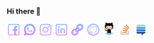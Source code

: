 ### Hi there 👋

<a href="https://www.facebook.com/amalshibu.kuriakose"><img alt="Facebook" title="Facebook" height="32" width="32" src="icons/facebook.svg"></a>
<a href="https://wa.me/message/K57DCQU5WVN6G1"><img alt="WhatsApp" title="WhatsApp" height="32" width="32" src="icons/whatsapp.svg"></a>
<a href="https://instagram.com/theamalshibu"><img alt="Instagram" title="Instagram" height="32" width="32" src="icons/instagram.svg"></a>
<a href="https://www.linkedin.com/in/amalshibu"><img alt="Linkedin" title="Linkedin" height="32" width="32" src="icons/linkedin.svg"></a>
<a href="http://amalshibu.me"><img alt="Link" title="AmalShibu.me" height="32" width="32" src="icons/link.png"></a>
<a href="https://github.com/TheAmalShibu2"><img alt="GitHub" title="GitHub" height="32" width="32" src="icons/github.svg"></a>
<a href="https://github.com/TheAmalShibu2"><img alt="GitHub" title="GitHub" height="32" width="32" src="icons/github-octocat.svg"></a>
<a href="https://stackoverflow.com/users/13870702/amal-shibu"><img alt="Stackoverflow" title="Stackoverflow" height="32" width="32" src="icons/stackoverflow.svg"></a>
<a href="https://stackexchange.com/users/19003621/amal-shibu"><img alt="Stackexchange" title="Stackexchange" height="32" width="32" src="icons/stackexchange.svg"></a>
                    
<!--
**TheAmalShibu2/TheAmalShibu2** is a ✨ _special_ ✨ repository because its `README.md` (this file) appears on your GitHub profile.


Here are some ideas to get you started:

- 🔭 I’m currently working on ...
- 🌱 I’m currently learning ...
- 👯 I’m looking to collaborate on ...
- 🤔 I’m looking for help with ...
- 💬 Ask me about ...
- 📫 How to reach me: ...
- 😄 Pronouns: ...
- ⚡ Fun fact: ...
-->
